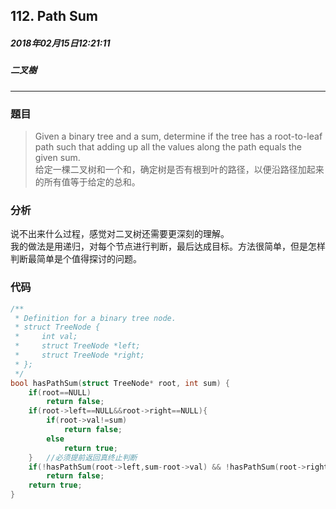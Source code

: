 ## 112. Path Sum
##### 2018年02月15日12:21:11
##### 二叉樹
****
### 題目
>Given a binary tree and a sum, determine if the tree has a root-to-leaf path such that adding up all the values along the path equals the given sum.  
给定一棵二叉树和一个和，确定树是否有根到叶的路径，以便沿路径加起来的所有值等于给定的总和。

### 分析
说不出来什么过程，感觉对二叉树还需要更深刻的理解。  
我的做法是用递归，对每个节点进行判断，最后达成目标。方法很简单，但是怎样判断最简单是个值得探讨的问题。
### 代码
```c
/**
 * Definition for a binary tree node.
 * struct TreeNode {
 *     int val;
 *     struct TreeNode *left;
 *     struct TreeNode *right;
 * };
 */
bool hasPathSum(struct TreeNode* root, int sum) {
    if(root==NULL)
        return false;
    if(root->left==NULL&&root->right==NULL){
        if(root->val!=sum)
            return false;
        else
            return true;
    }   //必须提前返回真终止判断
    if(!hasPathSum(root->left,sum-root->val) && !hasPathSum(root->right,sum-root->val))
        return false;
    return true;
}
```
